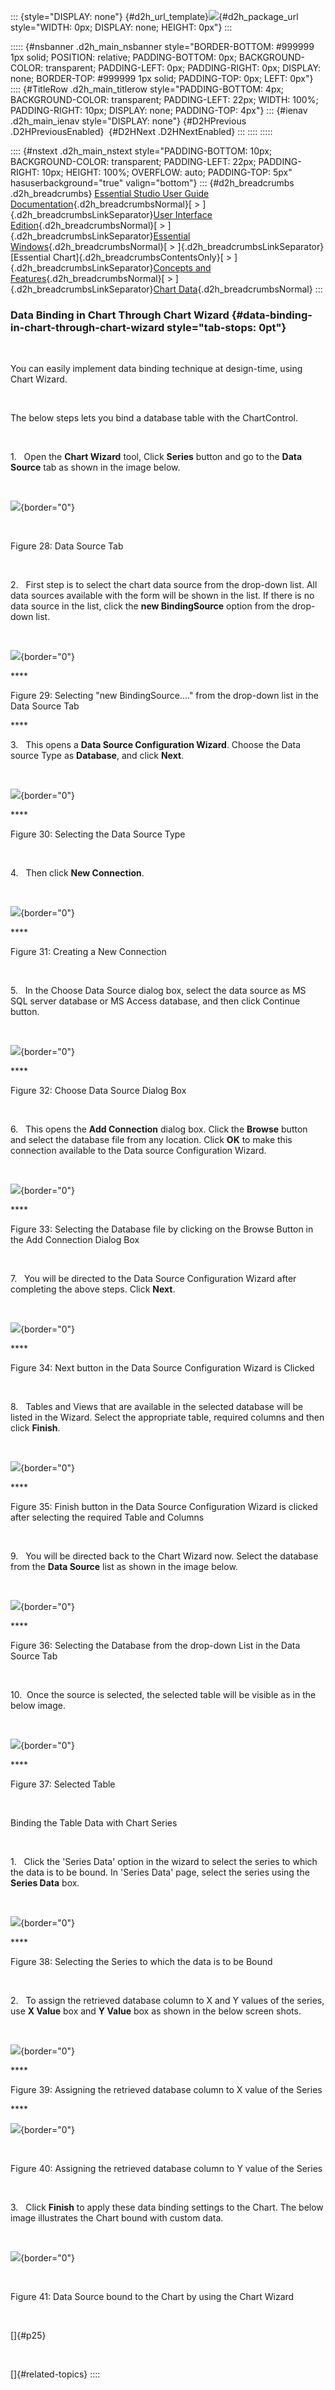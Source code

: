 ::: {style="DISPLAY: none"}
[](ms-xhelp:///?Id=d2h_url_template){#d2h_url_template}![](!package_url!){#d2h_package_url style="WIDTH: 0px; DISPLAY: none; HEIGHT: 0px"}
:::

::::: {#nsbanner .d2h_main_nsbanner style="BORDER-BOTTOM: #999999 1px solid; POSITION: relative; PADDING-BOTTOM: 0px; BACKGROUND-COLOR: transparent; PADDING-LEFT: 0px; PADDING-RIGHT: 0px; DISPLAY: none; BORDER-TOP: #999999 1px solid; PADDING-TOP: 0px; LEFT: 0px"}
:::: {#TitleRow .d2h_main_titlerow style="PADDING-BOTTOM: 4px; BACKGROUND-COLOR: transparent; PADDING-LEFT: 22px; WIDTH: 100%; PADDING-RIGHT: 10px; DISPLAY: none; PADDING-TOP: 4px"}
::: {#ienav .d2h_main_ienav style="DISPLAY: none"}
[](ms-xhelp:///?Id=e8a1975b-c83a-4f4d-845e-71bf19d27588){#D2HPrevious .D2HPreviousEnabled}  [](ms-xhelp:///?Id=25058b01-226e-44f3-932b-5f68c081f3cb){#D2HNext .D2HNextEnabled}
:::
::::
:::::

:::: {#nstext .d2h_main_nstext style="PADDING-BOTTOM: 10px; BACKGROUND-COLOR: transparent; PADDING-LEFT: 22px; PADDING-RIGHT: 10px; HEIGHT: 100%; OVERFLOW: auto; PADDING-TOP: 5px" hasuserbackground="true" valign="bottom"}
::: {#d2h_breadcrumbs .d2h_breadcrumbs}
[Essential Studio User Guide Documentation](ms-xhelp:///?Id=12457748-09e3-4d74-a240-8e049cedf030){.d2h_breadcrumbsNormal}[ \> ]{.d2h_breadcrumbsLinkSeparator}[User Interface Edition](ms-xhelp:///?Id=c29296b7-531c-413b-a0ec-488ca1f7f669){.d2h_breadcrumbsNormal}[ \> ]{.d2h_breadcrumbsLinkSeparator}[Essential Windows](ms-xhelp:///?Id=e60759d8-47a4-4570-9d7a-16a68d63f2ea){.d2h_breadcrumbsNormal}[ \> ]{.d2h_breadcrumbsLinkSeparator}[Essential Chart]{.d2h_breadcrumbsContentsOnly}[ \> ]{.d2h_breadcrumbsLinkSeparator}[Concepts and Features](ms-xhelp:///?Id=71321e9c-336c-4c1c-a127-be9f135ad4bb){.d2h_breadcrumbsNormal}[ \> ]{.d2h_breadcrumbsLinkSeparator}[Chart Data](ms-xhelp:///?Id=419e4d4d-9b27-4bd7-b74d-dbc80d98fca5){.d2h_breadcrumbsNormal}
:::

### Data Binding in Chart Through Chart Wizard {#data-binding-in-chart-through-chart-wizard style="tab-stops: 0pt"}

 

You can easily implement data binding technique at design-time, using Chart Wizard.

 

The below steps lets you bind a database table with the ChartControl.

 

1.   Open the **Chart Wizard** tool, Click **Series** button and go to the **Data Source** tab as shown in the image below.

 

![](ImagesExt/image84_30.png){border="0"}

 

Figure 28: Data Source Tab

 

2.   First step is to select the chart data source from the drop-down list. All data sources available with the form will be shown in the list. If there is no data source in the list, click the **new BindingSource** option from the drop-down list.

 

![](ImagesExt/image84_31.png){border="0"}

**** 

Figure 29: Selecting \"new BindingSource\....\" from the drop-down list in the Data Source Tab

**** 

3.   This opens a **Data Source Configuration Wizard**. Choose the Data source Type as **Database**, and click **Next**.

 

![](ImagesExt/image84_32.jpg){border="0"}

**** 

Figure 30: Selecting the Data Source Type

 

4.   Then click **New Connection**.

 

![](ImagesExt/image84_33.jpg){border="0"}

**** 

Figure 31: Creating a New Connection

 

5.   In the Choose Data Source dialog box, select the data source as MS SQL server database or MS Access database, and then click Continue button.

 

![](ImagesExt/image84_34.jpg){border="0"}

**** 

Figure 32: Choose Data Source Dialog Box

 

6.   This opens the **Add Connection** dialog box. Click the **Browse** button and select the database file from any location. Click **OK** to make this connection available to the Data source Configuration Wizard.

 

![](ImagesExt/image84_35.jpg){border="0"}

**** 

Figure 33: Selecting the Database file by clicking on the Browse Button in the Add Connection Dialog Box

 

7.   You will be directed to the Data Source Configuration Wizard after completing the above steps. Click **Next**.

 

![](ImagesExt/image84_36.jpg){border="0"}

**** 

Figure 34: Next button in the Data Source Configuration Wizard is Clicked

 

8.   Tables and Views that are available in the selected database will be listed in the Wizard. Select the appropriate table, required columns and then click **Finish**.

 

![](ImagesExt/image84_37.jpg){border="0"}

**** 

Figure 35: Finish button in the Data Source Configuration Wizard is clicked after selecting the required Table and Columns

 

9.   You will be directed back to the Chart Wizard now. Select the database from the **Data Source** list as shown in the image below.

 

![](ImagesExt/image84_38.png){border="0"}

**** 

Figure 36: Selecting the Database from the drop-down List in the Data Source Tab

 

10.  Once the source is selected, the selected table will be visible as in the below image.

 

![](ImagesExt/image84_39.png){border="0"}

**** 

Figure 37: Selected Table

 

Binding the Table Data with Chart Series

 

1.   Click the \'Series Data\' option in the wizard to select the series to which the data is to be bound. In \'Series Data\' page, select the series using the **Series Data** box.

 

![](ImagesExt/image84_40.png){border="0"}

**** 

Figure 38: Selecting the Series to which the data is to be Bound

 

2.   To assign the retrieved database column to X and Y values of the series, use **X Value** box and **Y Value** box as shown in the below screen shots.

 

![](ImagesExt/image84_41.png){border="0"}

**** 

Figure 39: Assigning the retrieved database column to X value of the Series

**** 

![](ImagesExt/image84_42.png){border="0"}

 

Figure 40: Assigning the retrieved database column to Y value of the Series

 

3.   Click **Finish** to apply these data binding settings to the Chart. The below image illustrates the Chart bound with custom data.

 

![](ImagesExt/image84_43.jpg){border="0"}

 

Figure 41: Data Source bound to the Chart by using the Chart Wizard

 

[]{#p25} 

 

[]{#related-topics}
::::
